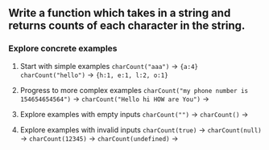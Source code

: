 ## Write a function which takes in a string and returns counts of each character in the string.

### Explore concrete examples

1. Start with simple examples
   `charCount("aaa")` -> `{a:4}`
   `charCount("hello")` -> `{h:1, e:1, l:2, o:1}`

2. Progress to more complex examples
   `charCount("my phone number is 154654654564")` ->
   `charCount("Hello hi HOW are You")` ->

3. Explore examples with empty inputs
   `charCount("")` ->
   `charCount()` ->

4. Explore examples with invalid inputs
   `charCount(true)` ->
   `charCount(null)` ->
   `charCount(12345)` ->
   `charCount(undefined)` ->
